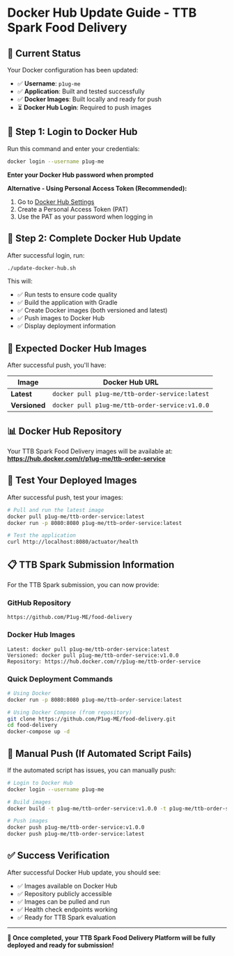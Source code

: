 # Docker Hub Update Guide - TTB Spark Food Delivery

## 🎯 Current Status

Your Docker configuration has been updated:
- ✅ **Username**: `p1ug-me` 
- ✅ **Application**: Built and tested successfully
- ✅ **Docker Images**: Built locally and ready for push
- ⏳ **Docker Hub Login**: Required to push images

## 🔐 Step 1: Login to Docker Hub

Run this command and enter your credentials:

```bash
docker login --username p1ug-me
```

**Enter your Docker Hub password when prompted**

**Alternative - Using Personal Access Token (Recommended):**
1. Go to [Docker Hub Settings](https://app.docker.com/settings)
2. Create a Personal Access Token (PAT)
3. Use the PAT as your password when logging in

## 🚀 Step 2: Complete Docker Hub Update

After successful login, run:

```bash
./update-docker-hub.sh
```

This will:
- ✅ Run tests to ensure code quality
- ✅ Build the application with Gradle  
- ✅ Create Docker images (both versioned and latest)
- ✅ Push images to Docker Hub
- ✅ Display deployment information

## 🐳 Expected Docker Hub Images

After successful push, you'll have:

| **Image** | **Docker Hub URL** |
|-----------|-------------------|
| **Latest** | `docker pull p1ug-me/ttb-order-service:latest` |
| **Versioned** | `docker pull p1ug-me/ttb-order-service:v1.0.0` |

## 📊 Docker Hub Repository

Your TTB Spark Food Delivery images will be available at:
**https://hub.docker.com/r/p1ug-me/ttb-order-service**

## 🧪 Test Your Deployed Images

After successful push, test your images:

```bash
# Pull and run the latest image
docker pull p1ug-me/ttb-order-service:latest
docker run -p 8080:8080 p1ug-me/ttb-order-service:latest

# Test the application
curl http://localhost:8080/actuator/health
```

## 📋 TTB Spark Submission Information

For the TTB Spark submission, you can now provide:

### GitHub Repository
```
https://github.com/P1ug-ME/food-delivery
```

### Docker Hub Images
```
Latest: docker pull p1ug-me/ttb-order-service:latest
Versioned: docker pull p1ug-me/ttb-order-service:v1.0.0
Repository: https://hub.docker.com/r/p1ug-me/ttb-order-service
```

### Quick Deployment Commands
```bash
# Using Docker
docker run -p 8080:8080 p1ug-me/ttb-order-service:latest

# Using Docker Compose (from repository)
git clone https://github.com/P1ug-ME/food-delivery.git
cd food-delivery
docker-compose up -d
```

## 🔧 Manual Push (If Automated Script Fails)

If the automated script has issues, you can manually push:

```bash
# Login to Docker Hub
docker login --username p1ug-me

# Build images
docker build -t p1ug-me/ttb-order-service:v1.0.0 -t p1ug-me/ttb-order-service:latest .

# Push images
docker push p1ug-me/ttb-order-service:v1.0.0
docker push p1ug-me/ttb-order-service:latest
```

## ✅ Success Verification

After successful Docker Hub update, you should see:
- ✅ Images available on Docker Hub
- ✅ Repository publicly accessible
- ✅ Images can be pulled and run
- ✅ Health check endpoints working
- ✅ Ready for TTB Spark evaluation

---

**🎉 Once completed, your TTB Spark Food Delivery Platform will be fully deployed and ready for submission!**
